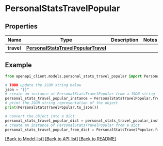 # PersonalStatsTravelPopular


## Properties

Name | Type | Description | Notes
------------ | ------------- | ------------- | -------------
**travel** | [**PersonalStatsTravelPopularTravel**](PersonalStatsTravelPopularTravel.md) |  | 

## Example

```python
from openapi_client.models.personal_stats_travel_popular import PersonalStatsTravelPopular

# TODO update the JSON string below
json = "{}"
# create an instance of PersonalStatsTravelPopular from a JSON string
personal_stats_travel_popular_instance = PersonalStatsTravelPopular.from_json(json)
# print the JSON string representation of the object
print(PersonalStatsTravelPopular.to_json())

# convert the object into a dict
personal_stats_travel_popular_dict = personal_stats_travel_popular_instance.to_dict()
# create an instance of PersonalStatsTravelPopular from a dict
personal_stats_travel_popular_from_dict = PersonalStatsTravelPopular.from_dict(personal_stats_travel_popular_dict)
```
[[Back to Model list]](../README.md#documentation-for-models) [[Back to API list]](../README.md#documentation-for-api-endpoints) [[Back to README]](../README.md)


